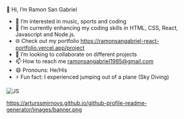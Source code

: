  👋 Hi, I’m Ramon San Gabriel

- 👀 I’m interested in music, sports and coding 
- 🌱 I’m currently enhancing my coding skills in HTML, CSS, React, Javascript and Node.js.
- 🌐 Check out my portfolio https://ramonsangabriel-react-portfolio.vercel.app/project
- 💞️ I’m looking to collaborate on different projects
- 📫 How to reach me ramonsangabriel1985@gmail.com 
- 😄 Pronouns: He/His
- ⚡ Fun fact: I experienced jumping out of a plane (Sky Diving)

<!---
RamonSanGabriel/RamonSanGabriel is a ✨ special ✨ repository because its `README.md` (this file) appears on your GitHub profile.
You can click the Preview link to take a look at your changes.
--->

![JS](https://github.com/user-attachments/assets/fc46d3a4-a0ee-4d42-8a96-749d7f63c9ca)

https://arturssmirnovs.github.io/github-profile-readme-generator/images/banner.png
